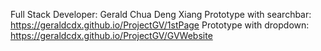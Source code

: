 Full Stack Developer: Gerald Chua Deng Xiang
Prototype with searchbar: https://geraldcdx.github.io/ProjectGV/1stPage
Prototype with dropdown: https://geraldcdx.github.io/ProjectGV/GVWebsite


